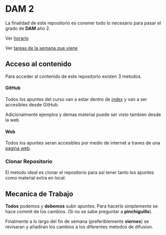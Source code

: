 
# DAM 2

La finalidad de este repositorio es conener todo lo necesario para pasar el grado de **DAM** año 2.

Ver [horario](GitHubView/timetable.md)

Ver [tareas de la semana que viene](GitHubView/tareas.md)

## Acceso al contenido

Para acceder al contenido de este repositorio existen 3 metodos.

#### GitHub
Todos los apuntes del curso van a estar dentro de [index](GitHubView/index.md) y van a ser accesibles desde GitHub.

Adicionalmente ejemplos y demas material puede ser visto tambien desde la web

#### Web
Todos los apuntes seran accesibles por medio de internet a traves de una [pagina web](dam.dcs.codes).

### Clonar Repositorio
El metodo ideal es clonar el repositorio para asi tener tanto los apuntes como material extra en local.

## Mecanica de Trabajo

**Todos** podemos y **debemos** subir apuntes. Para hacerlo simplemente se hace commit de los cambios. (Si no se sabe preguntar a **pinchiguillo**).

Finalmente a lo largo del fin de semana (preferiblemente **viernes**) se revisaran y añadiran los cambios a los diferentes metodos de difusion.
